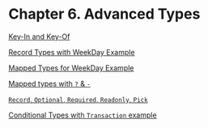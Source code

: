 # Chapter 6. Advanced Types
[Key-In and Key-Of](https://www.typescriptlang.org/play?#code/C4TwDgpgBAggCgSQEoQM5gPYDtXQLxQDeAUFFAK64BOAXEaWRdQgCZ2rBUCWWA5g2QBm3CFhYAZLhzolGjAMYZyWYHSzkAtgCMIVAY2FdRLVDP1zBXKhwByAQw0R2nHvzlyANndsOnUDtx85lAAvgDaALr6IQwxMcSgkFAo6Ni4ANIQIKhQBADWWRiCsIgpmDgQCeDQAKrUmdm5UAUgRSXIaOW4YQBElLo9UVVJAGIiYg05+YXF8B2pFb39VIO9hsaSHKs962KoqwAMQ8PQY0Z7m8BNc2VpEEvU27sSUsCDJ1BnG6+TTS1tN06dweAwia3GLy2Q0EynkwC42CgvAgwAAPAB5KAQAAewGMOQwWgAVhA4QAaKDpLG4-HNGZQdEAPgAFBg6OiKXk6OkAJTssLpCL0MhUFHkKhYKAYMJ5KLxDwoqCiha4JqyRjLVh0HoARh6ZP0z0uZncUEUylUUB1BtNz1MUDCwTIhEs1mA9kc2pg+qgXh8nqgPQAQj0YqaonI4sRiMjgMzlV0IBSAORG17JnlAA)

[Record Types with WeekDay Example](https://www.typescriptlang.org/play?#code/C4TwDgpgBA6hEGsAmBDEUC8UDkBZA9gHbZQA+OAKgK4TbnZxIn0UAWVzOAYgE4CW2AFChIUACJpMseMkn0AyimCds8qsUGCANhGBRCEAB7AJIAFxQAShADG+HkgA8cRKhAAacWgB8UgN6CUFAEhBYARNQQYe6BUJHhjNGxjOFsVElBaeG8fBlQOeGKwEkAvkA)

[Mapped Types for WeekDay Example](https://www.typescriptlang.org/play?#code/C4TwDgpgBA6hEGsAmBDEUC8UDkBZA9gHbZQA+OAKgK4TbnZxIn0UAWVzOAYgE4CW2AFChIUACJpMseMkn0AyimCds8qsUGCANhGBRCEAB7AJIAFxQA3gG0A0lD6FpiVCAC6F0wF8plwVCgCQgsAImoIEIAafyhw0MYomMZQtipEgNTQ3j5EryA)

[Mapped types with `?` & `-`](https://www.typescriptlang.org/play?#code/C4TwDgpgBAggxnA9gVwHbCgXigbwFBRQCWAJgFxSrIC2ARhAE4HEDOAotWADaIgQQVaiRFwgBDVM1SJgEFhRbAGRVAHMA2gF08AXzx4A9AagBZMQGtoYrlygAzIhC4kWURGGBFEqa3lCQoAHkPLx8ueCQ0DGx8KHUAaWJUKEsQRDtYBBR0TSgAfgoI7OAE7T1DYzNLKGtbBycXSmQbMVpRP3BoADlmrlbRIqisXGYEpJSINIzBnMKsqNKoAB8mm119I1MLKxt7R2dXBnESAFpvLhAOgIAlY-OQGeiRwiOxEnu4xJUJqczI2b+xVK6wqW2qtT2DVcAHdlMB+lZVGJvgAKCAAR2QRAAbtYIOgoMBEICogBKK7QR4AJmGsSgJ1e71QF0+41S6Sgtze90emjm-xK8TKG0q2xqu3qBygR0xRCOJBqSNRGKxuNEBKJJPQ5P8lPm6AAzLTRl9kuyMsFPN5rLyTgUtYKykA)

[`Record`, `Optional`, `Required`, `Readonly`, `Pick`](https://www.typescriptlang.org/play?#code/C4TwDgpgBAggxnA9gVwHbCgXigbwFBRQCWAJgFxSrIC2ARhAE4HEDOAotWADaIgQQVaiRFwgBDVM1SJgEFhRbAGRVAHMA2gF08AXzx5QkKACUISBiXhI0GbKfMkAPAGsIIRADNYCFOgA03tboAHwG4NAA8mDARIioYlxWvrZQAApiDDEJjkk2oYbQpgCOyEQMEJY+NlgmECVlFY5RMXEJuSFhRqZiJBGoXCDtKd0kcQM5VR0FgckAkiQAcjJyNalEcM4TQcABAOSku1AAPlC70rIsu6FAA)

[Conditional Types with `Transaction` example](https://www.typescriptlang.org/play?#code/C4TwDgpgBAIhBGBLYUC8UDkATByMChRIoBhAJwi2TUwGMKrgD9EA7YCMgMwENboAkligBvfFCiIsALiisArgFt4nfAF98Ldp179YuYABUyPVgGc+wRAHtWUCAA8OrLGahDR4qMCIRZGOCQmdU02Dm4+aHJKZGNTC1orW3snCBc3DzEJH3A-TGjGAg1CXKg480sbVgAeQwA+GkMU51d9IKgAfjbYkwrEqqhZAp74yttNLnlWfuT6CB4OcoSkmqbHFrdA6gAfUgZkOoAKYF7lqsNc2UMASivTsdWGrOAACzJrAHcoACJWaxREIowAAbCCKNIcLDfEL4UEoHhbIz3GZ2dBzBYQJYPaqIo7YAwYa6wiDw4ZI0YomjoxbIlbVMl4uaFa5AA)
